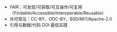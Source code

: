 - FAIR：可发现/可获取/可互操作/可复用（Findable/Accessible/Interoperable/Reusable）
- 许可常见：CC-BY、ODC-BY、BSD/MIT/Apache-2.0
- 引用与数据/代码 DOI 最佳实践
